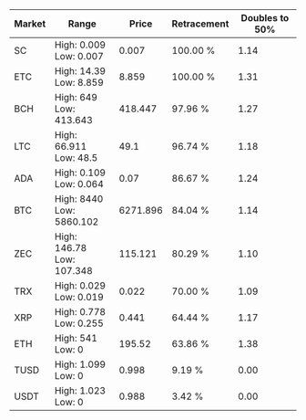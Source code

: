 | Market | Range | Price| Retracement | Doubles to 50% |
| --- | --- | --- | --- | --- |
| SC | High: 0.009<br />Low: 0.007 | 0.007 | 100.00 % | 1.14 |
| ETC | High: 14.39<br />Low: 8.859 | 8.859 | 100.00 % | 1.31 |
| BCH | High: 649<br />Low: 413.643 | 418.447 | 97.96 % | 1.27 |
| LTC | High: 66.911<br />Low: 48.5 | 49.1 | 96.74 % | 1.18 |
| ADA | High: 0.109<br />Low: 0.064 | 0.07 | 86.67 % | 1.24 |
| BTC | High: 8440<br />Low: 5860.102 | 6271.896 | 84.04 % | 1.14 |
| ZEC | High: 146.78<br />Low: 107.348 | 115.121 | 80.29 % | 1.10 |
| TRX | High: 0.029<br />Low: 0.019 | 0.022 | 70.00 % | 1.09 |
| XRP | High: 0.778<br />Low: 0.255 | 0.441 | 64.44 % | 1.17 |
| ETH | High: 541<br />Low: 0 | 195.52 | 63.86 % | 1.38 |
| TUSD | High: 1.099<br />Low: 0 | 0.998 | 9.19 % | 0.00 |
| USDT | High: 1.023<br />Low: 0 | 0.988 | 3.42 % | 0.00 |
